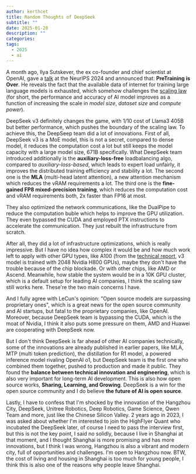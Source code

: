 ```yaml
---
author: kerthcet
title: Random Thoughts of DeepSeek
subtitle: ""
date: 2025-01-28
description: ""
categories:
tags:
  - 2025
  - ai
---
```


A month ago, Ilya Sutskever, the ex co-founder and chief scientist at OpenAI, gave a [talk](https://www.youtube.com/watch?v=1yvBqasHLZs&t) at the NeurIPS 2024 and announced that: **PreTraining is Over**. He reveals the fact that the available data of internet for training large language models is exhausted, which somehow challenges the [scaling law](https://arxiv.org/pdf/2001.08361) (for short, the performance and accuracy of AI model improves as a function of increasing the scale in *model size*, *dataset size* and *compute power*).

DeepSeek v3 definitely changes the game, with 1/10 cost of Llama3 405B but better performance, which pushes the boundary of the scaling law. To achieve this, the DeepSeep team did a lot of innovations.
First of all, DeepSeek v3 is a MoE model, this is not a secret, compared to dense model, it reduces the computation cost a lot but still keeps the model capacity with a large model size, 671B specifically. What DeepSeek team introduced additionally is the **auxiliary-loss-free** loadbalancing algo, compared to *auxiliary-loss-based*, which leads to expert load unfairly, it improves the distributed training efficiency and stability a lot. The second one is the **MLA** (multi-head latent attention), a new attention mechanism which reduces the vRAM requirements a lot. The third one is the **fine-gained FP8 mixed-precision training**, which reduces the computation cost and vRAM requirements both, 2x faster than FP16 at most.

They also optimized the network communications, like the DualPipe to reduce the computation buble which helps to improve the GPU utilization. They even bypassed the CUDA and employed PTX instructions to accelerate the communication. They just rebuilt the infrastructure from scratch.

After all, they did a lot of infrastructure optimizations, which is really impressive. But I have no idea how complex it would be and how much work left to apply with other GPU types, like A100 (from the [technical report](https://www.alphaxiv.org/pdf/2412.19437), v3 model is trained with 2048 Nvidia H800 GPUs), maybe they don't have the trouble because of the chip blockade. Or with other chips, like AMD or Ascend. Meanwhile, how stable the system would be in a 10K GPU cluster, which is a default setup for leading AI companies, I think the scaling saw still works here. These're the two main concerns I have.

And I fully agree with LeCun's opinion: "Open source models are surpassing proprietary ones", which is a great news for the open source community and AI startups, but fatal to the proprietary companies, like OpenAI. Moreover, because DeepSeek team is bypassing the CUDA, which is the moat of Nvidia, I think it also puts some pressure on them, AMD and Huawei are cooperating with DeepSeek now.

But I don't think DeepSeek is far ahead of other AI companies technically, some of the innovations are already published in earlier papers, like MLA, MTP (multi token prediction), the distillation for R1 model, a powered inference model rivaling OpenAI o1, but DeepSeek team is the first one who combined them together, pushed to production and made it public. They found the **balance between technical innovation and engineering**, which is also very important for long-term AI development. This is also how open source works, **Sharing, Learning, and Growing**. DeepSeek is a win for the open source community and I do believe **the future of AI is open source**.

Lastly, I have to confess that I'm shocked by the innovation of the Hangzhou City, DeepSeek, Unitree Robotics, Deep Robotics, Game Science, Qwen Team and more, just like the Chinese Silicon Valley. 2 years ago in 2023, I was asked about whether I'm interested to join the HighFlyer Quant who incubated the DeepSeek later, of course I need to pass the interview first, but this is not the key point, I said no solidly, because I live in Shanghai at that moment, and I thought Shanghai is more promising and has more innovations, but I think I was wrong, Hangzhou is also a vibrant and modern city, full of opportunities and challenges. I'm open to Hangzhou now. BTW, the cost of living and housing in Shanghai is too much for young people, I think this is also one of the reasons why people leave Shanghai.
